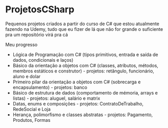 # ProjetosCSharp
Pequenos projetos criados a partir do curso de C# que estou atualmente fazendo na Udemy, tudo que eu fizer de lá que não for grande o suficiente pra um repositório virá pra cá

Meu progresso
* Lógica de Programação com C# (tipos primitivos, entrada e saída de dados, condicionais e laços)
* Básico da orientação a objetos com C# (classes, atributos, métodos, membros estáticos e construtor) - projetos: retângulo, funcionário, aluno e dolar
* Primeiro pilar da orientação a objetos com C# (sobrecarga e encapsulamento) - projetos: banco
* Básico de estrutura de dados (comportamento de mémoria, arrays e listas) - projetos: aluguel, salário e matrix
* Datas, enums e composições - projetos: ContratoDeTrabalho, RedeSocial e Loja
* Herança, polimorfismo e classes abstratas - projetos: Pagamento, Produtos, Formas
